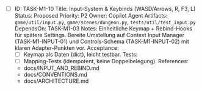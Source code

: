 - [ ] ID: TASK-M1-10
  Title: Input-System & Keybinds (WASD/Arrows, R, F3, L)
  Status: Proposed
  Priority: P2
  Owner: Copilot Agent
  Artifacts: `game/util/input.py`, `game/scenes/dungeon.py`, `tests/util/test_input.py`
  DependsOn: TASK-M1-03
  Notes:
  Einheitliche Keymap + Rebind-Hooks für spätere Settings.
  Bereite Umstellung auf Context Input Manager (TASK-M1-INPUT-01) und Controls-Schema (TASK-M1-INPUT-02) mit klaren Adapter-Punkten vor.
  Acceptance:
  - [ ] Keymap als Daten (dict), leicht testbar.
  Tests:
  - [ ] Mapping-Tests (idempotent, keine Doppelbelegung).
  References:
  - docs/INPUT_AND_REBIND.md
  - docs/CONVENTIONS.md
  - docs/ARCHITECTURE.md
